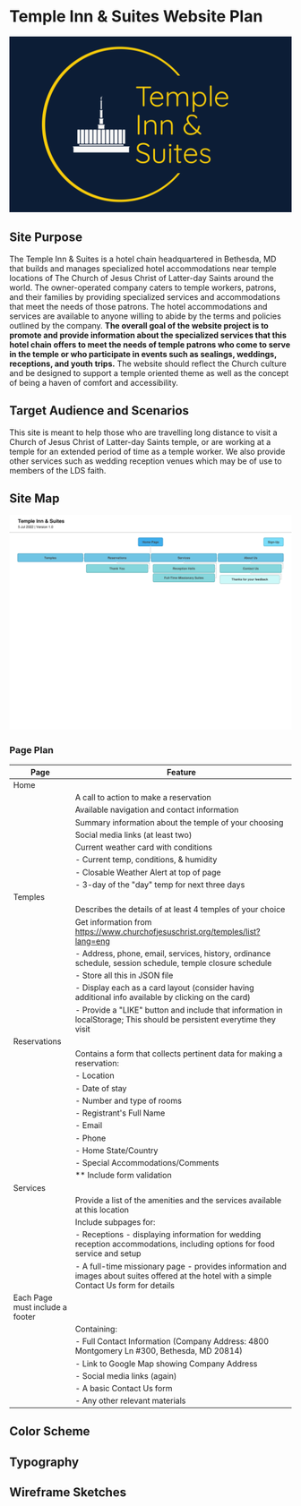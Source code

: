 # Temple Inn & Suites Website Plan
![](images/tias_logo.png)
## Site Purpose
The Temple Inn & Suites is a hotel chain headquartered in Bethesda, MD that builds and manages specialized hotel accommodations near temple locations of The Church of Jesus Christ of Latter-day Saints around the world. The owner-operated company caters to temple workers, patrons, and their families by providing specialized services and accommodations that meet the needs of those patrons. The hotel accommodations and services are available to anyone willing to abide by the terms and policies outlined by the company. __The overall goal of the website project is to promote and provide information about the specialized services that this hotel chain offers to meet the needs of temple patrons who come to serve in the temple or who participate in events such as sealings, weddings, receptions, and youth trips.__ The website should reflect the Church culture and be designed to support a temple oriented theme as well as the concept of being a haven of comfort and accessibility.
## Target Audience and Scenarios
This site is meant to help those who are travelling long distance to visit a Church of Jesus Christ of Latter-day Saints temple, or are working at a temple for an extended period of time as a temple worker. 
We also provide other services such as wedding reception venues which may be of use to members of the LDS faith. 
## Site Map
![](images/temple_inn_suites_sm.png)
### Page Plan
| Page                            | Feature                                                                                                                                     |
|---------------------------------|---------------------------------------------------------------------------------------------------------------------------------------------|
| Home                            |                                                                                                                                             |
|                                 | A call to action to make a reservation                                                                                                      |
|                                 | Available navigation and contact information                                                                                                |
|                                 | Summary information about the temple of your choosing                                                                                       |
|                                 | Social media links (at least two)                                                                                                           |
|                                 | Current weather card with conditions                                                                                                        |
|                                 | - Current temp, conditions, & humidity                                                                                                      |
|                                 | - Closable Weather Alert at top of page                                                                                                     |
|                                 | - 3-day of the "day" temp for next three days                                                                                               |
| Temples                         |                                                                                                                                             |
|                                 | Describes the details of at least 4 temples of your choice                                                                                  |
|                                 | Get information from https://www.churchofjesuschrist.org/temples/list?lang=eng                                                              |
|                                 | - Address, phone, email, services, history, ordinance schedule, session schedule, temple closure schedule                                   |
|                                 | - Store all this in JSON file                                                                                                               |
|                                 | - Display each as a card layout (consider having additional info available by clicking on the card)                                         |
|                                 | - Provide a "LIKE" button and include that information in localStorage; This should be persistent everytime they visit                      |
| Reservations                    |                                                                                                                                             |
|                                 | Contains a form that collects pertinent data for making a reservation:                                                                      |
|                                 | - Location                                                                                                                                  |
|                                 | - Date of stay                                                                                                                              | 
|                                 | - Number and type of rooms                                                                                                                  | 
|                                 | - Registrant's Full Name                                                                                                                    |
|                                 | - Email                                                                                                                                     |
|                                 | - Phone                                                                                                                                     | 
|                                 | - Home State/Country                                                                                                                        |
|                                 | - Special Accommodations/Comments                                                                                                           | 
|                                 | ** Include form validation                                                                                                                  |
| Services                        |                                                                                                                                             |
|                                 | Provide a list of the amenities and the services available at this location                                                                 | 
|                                 | Include subpages for:                                                                                                                       |
|                                 | - Receptions - displaying information for wedding reception accommodations, including options for food service and setup                    |
|                                 | - A full-time missionary page - provides information and images about suites offered at the hotel with a simple Contact Us form for details |
| Each Page must include a footer |                                                                                                                                             | 
|                                 | Containing:                                                                                                                                 |
|                                 | - Full Contact Information (Company Address: 4800 Montgomery Ln #300, Bethesda, MD 20814)                                                   |
|                                 | - Link to Google Map showing Company Address                                                                                                | 
|                                 | - Social media links (again)                                                                                                                |
|                                 | - A basic Contact Us form                                                                                                                   |
|                                 | - Any other relevant materials                                                                                                              |


## Color Scheme

## Typography

## Wireframe Sketches